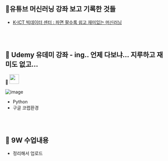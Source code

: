 ## 📖유튜브 머신러닝 강좌 보고 기록한 것들
- [K-ICT 빅데이터 센터 : 파면 팔수록 쉽고 재미있는 머신러닝](https://www.youtube.com/playlist?list=PLwvr-xPygMX9TaQFW3C1UGEuD0zJF7pCk)
<br>
<br>

## 📖 Udemy 유데미 강좌 - ing.. 언제 다보냐... 지루하고 재미도 없고...

🔗 <a href="https://www.udemy.com/course/machine-learning-atoz/" target="_blank"><img src="https://img.shields.io/badge/udemy-973DE7?style=flat-square&logo=udemy&logoColor=white" height=30/></a> 

![image](https://user-images.githubusercontent.com/113741801/210310009-24b073e7-ee92-46db-a001-587940564489.png)

- Python
- 구글 코랩환경

<br>
<br>


## 📘 9W 수업내용
- 정리해서 업로드 
<br>
<br>
<br>

